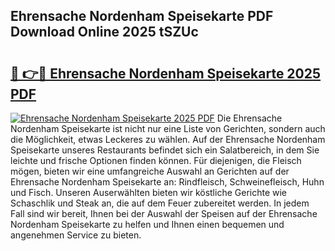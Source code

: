 ## Ehrensache Nordenham Speisekarte PDF Download Online 2025 tSZUc

# <h2><a href="http://gcb41n.nevu.top/?p=Ehrensache+Nordenham+Speisekarte">🔗 👉🔴 Ehrensache Nordenham Speisekarte 2025 PDF</a></h2>

[![Ehrensache Nordenham Speisekarte 2025 PDF](https://i.imgur.com/dBaPXMq.png)](http://gcb41n.nevu.top/?p=Ehrensache+Nordenham+Speisekarte)
Die Ehrensache Nordenham Speisekarte ist nicht nur eine Liste von Gerichten, sondern auch die Möglichkeit, etwas Leckeres zu wählen. Auf der Ehrensache Nordenham Speisekarte unseres Restaurants befindet sich ein Salatbereich, in dem Sie leichte und frische Optionen finden können. Für diejenigen, die Fleisch mögen, bieten wir eine umfangreiche Auswahl an Gerichten auf der Ehrensache Nordenham Speisekarte an: Rindfleisch, Schweinefleisch, Huhn und Fisch. Unseren Auserwählten bieten wir köstliche Gerichte wie Schaschlik und Steak an, die auf dem Feuer zubereitet werden. In jedem Fall sind wir bereit, Ihnen bei der Auswahl der Speisen auf der Ehrensache Nordenham Speisekarte zu helfen und Ihnen einen bequemen und angenehmen Service zu bieten.
